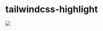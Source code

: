 # tailwindcss-highlight

![](https://raw.githubusercontent.com/ellreka/tailwindcss-highlight/main/assets/image_01.png)
